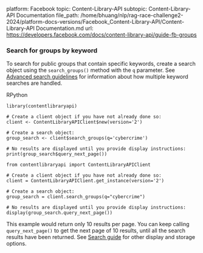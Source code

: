 platform: Facebook
topic: Content-Library-API
subtopic: Content-Library-API Documentation
file_path: /home/bhuang/nlp/rag-race-challenge2-2024/platform-docs-versions/Facebook_Content-Library-API/Content-Library-API Documentation.md
url: https://developers.facebook.com/docs/content-library-api/guide-fb-groups


### Search for groups by keyword

To search for public groups that contain specific keywords, create a search object using the `search_groups()` method with the `q` parameter. See [Advanced search guidelines](https://developers.facebook.com/docs/content-library-api/adv-search) for information about how multiple keyword searches are handled.

RPython

    library(contentlibraryapi)
            
    # Create a client object if you have not already done so:
    client <- ContentLibraryAPIClient$new(version='2')
            
    # Create a search object:        
    group_search <- client$search_groups(q='cybercrime')
            
    # No results are displayed until you provide display instructions:        
    print(group_search$query_next_page())

    from contentlibraryapi import ContentLibraryAPIClient
    
    # Create a client object if you have not already done so:
    client = ContentLibraryAPIClient.get_instance(version='2')
    
    # Create a search object:
    group_search = client.search_groups(q="cybercrime")
            
    # No results are displayed until you provide display instructions:
    display(group_search.query_next_page())

This example would return only 10 results per page. You can keep calling `query_next_page()` to get the next page of 10 results, until all the search results have been returned. See [Search guide](https://developers.facebook.com/docs/content-library-api/guide-search-object) for other display and storage options.